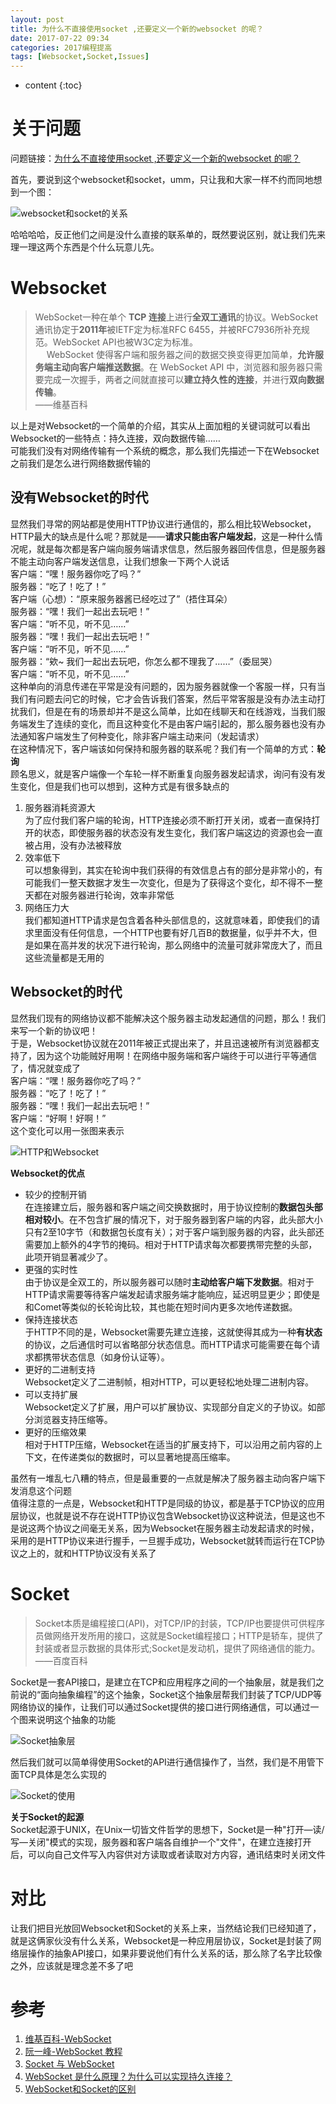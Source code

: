 ```yaml
---
layout: post
title: 为什么不直接使用socket ,还要定义一个新的websocket 的呢？
date: 2017-07-22 09:34
categories: 2017编程提高
tags: [Websocket,Socket,Issues]
---
```


* content
{:toc}

# 关于问题
问题链接：[为什么不直接使用socket ,还要定义一个新的websocket 的呢？](https://github.com/onlyliuxin/coding2017/issues/497)

首先，要说到这个websocket和socket，umm，只让我和大家一样不约而同地想到一个图：

![][1]

哈哈哈哈，反正他们之间是没什么直接的联系单的，既然要说区别，就让我们先来理一理这两个东西是个什么玩意儿先。

# Websocket
> WebSocket一种在单个 **TCP 连接**上进行**全双工通讯**的协议。WebSocket通讯协定于**2011年**被IETF定为标准RFC 6455，并被RFC7936所补充规范。WebSocket API也被W3C定为标准。  
> 　
> WebSocket 使得客户端和服务器之间的数据交换变得更加简单，**允许服务端主动向客户端推送数据**。在 WebSocket API 中，浏览器和服务器只需要完成一次握手，两者之间就直接可以**建立持久性的连接**，并进行**双向数据传输**。
> 　  
> ——维基百科

以上是对Websocket的一个简单的介绍，其实从上面加粗的关键词就可以看出Websocket的一些特点：持久连接，双向数据传输……  
可能我们没有对网络传输有一个系统的概念，那么我们先描述一下在Websocket之前我们是怎么进行网络数据传输的
## 没有Websocket的时代
显然我们寻常的网站都是使用HTTP协议进行通信的，那么相比较Websocket，HTTP最大的缺点是什么呢？那就是——**请求只能由客户端发起**，这是一种什么情况呢，就是每次都是客户端向服务端请求信息，然后服务器回传信息，但是服务器不能主动向客户端发送信息，让我们想象一下两个人说话  
客户端：“嘿！服务器你吃了吗？”  
服务器：“吃了！吃了！”  
客户端（心想）：“原来服务器酱已经吃过了”（捂住耳朵）  
服务器：“嘿！我们一起出去玩吧！”  
客户端：“听不见，听不见……”  
服务器：“嘿！我们一起出去玩吧！”  
客户端：“听不见，听不见……”  
服务器：“欸~ 我们一起出去玩吧，你怎么都不理我了……”（委屈哭）  
客户端：“听不见，听不见……”  
这种单向的消息传递在平常是没有问题的，因为服务器就像一个客服一样，只有当我们有问题去问它的时候，它才会告诉我们答案，然后平常客服是没有办法主动打扰我们，但是在有的场景却并不是这么简单，比如在线聊天和在线游戏，当我们服务端发生了连续的变化，而且这种变化不是由客户端引起的，那么服务器也没有办法通知客户端发生了何种变化，除非客户端主动来问（发起请求）  
在这种情况下，客户端该如何保持和服务器的联系呢？我们有一个简单的方式：**轮询**  
顾名思义，就是客户端像一个车轮一样不断重复向服务器发起请求，询问有没有发生变化，但是我们也可以想到，这种方式是有很多缺点的
1. 服务器消耗资源大  
为了应付我们客户端的轮询，HTTP连接必须不断打开关闭，或者一直保持打开的状态，即使服务器的状态没有发生变化，我们客户端这边的资源也会一直被占用，没有办法被释放
2. 效率低下  
可以想象得到，其实在轮询中我们获得的有效信息占有的部分是非常小的，有可能我们一整天数据才发生一次变化，但是为了获得这个变化，却不得不一整天都在对服务器进行轮询，效率非常低
3. 网络压力大  
我们都知道HTTP请求是包含着各种头部信息的，这就意味着，即使我们的请求里面没有任何信息，一个HTTP也要有好几百B的数据量，似乎并不大，但是如果在高并发的状况下进行轮询，那么网络中的流量可就非常庞大了，而且这些流量都是无用的

## Websocket的时代
显然我们现有的网络协议都不能解决这个服务器主动发起通信的问题，那么！我们来写一个新的协议吧！  
于是，Websocket协议就在2011年被正式提出来了，并且迅速被所有浏览器都支持了，因为这个功能贼好用啊！在网络中服务端和客户端终于可以进行平等通信了，情况就变成了  
客户端：“嘿！服务器你吃了吗？”  
服务器：“吃了！吃了！”  
服务器：“嘿！我们一起出去玩吧！”  
客户端：“好啊！好啊！”  
这个变化可以用一张图来表示

![][2]

**Websocket的优点**
*   较少的控制开销  
在连接建立后，服务器和客户端之间交换数据时，用于协议控制的**数据包头部相对较小**。在不包含扩展的情况下，对于服务器到客户端的内容，此头部大小只有2至10字节（和数据包长度有关）；对于客户端到服务器的内容，此头部还需要加上额外的4字节的掩码。相对于HTTP请求每次都要携带完整的头部，此项开销显著减少了。
*   更强的实时性  
由于协议是全双工的，所以服务器可以随时**主动给客户端下发数据**。相对于HTTP请求需要等待客户端发起请求服务端才能响应，延迟明显更少；即使是和Comet等类似的长轮询比较，其也能在短时间内更多次地传递数据。
*   保持连接状态  
于HTTP不同的是，Websocket需要先建立连接，这就使得其成为一种**有状态**的协议，之后通信时可以省略部分状态信息。而HTTP请求可能需要在每个请求都携带状态信息（如身份认证等）。
*   更好的二进制支持  
Websocket定义了二进制帧，相对HTTP，可以更轻松地处理二进制内容。
*   可以支持扩展  
Websocket定义了扩展，用户可以扩展协议、实现部分自定义的子协议。如部分浏览器支持压缩等。
*   更好的压缩效果  
相对于HTTP压缩，Websocket在适当的扩展支持下，可以沿用之前内容的上下文，在传递类似的数据时，可以显著地提高压缩率。

虽然有一堆乱七八糟的特点，但是最重要的一点就是解决了服务器主动向客户端下发消息这个问题  
值得注意的一点是，Websocket和HTTP是同级的协议，都是基于TCP协议的应用层协议，也就是说不存在说HTTP协议包含Websocket协议这种说法，但是这也不是说这两个协议之间毫无关系，因为Websocket在服务器主动发起请求的时候，采用的是HTTP协议来进行握手，一旦握手成功，Websocket就转而运行在TCP协议之上的，就和HTTP协议没有关系了

# Socket
> Socket本质是编程接口(API)，对TCP/IP的封装，TCP/IP也要提供可供程序员做网络开发所用的接口，这就是Socket编程接口；HTTP是轿车，提供了封装或者显示数据的具体形式;Socket是发动机，提供了网络通信的能力。
> ——百度百科

Socket是一套API接口，是建立在TCP和应用程序之间的一个抽象层，就是我们之前说的“面向抽象编程”的这个抽象，Socket这个抽象层帮我们封装了TCP/UDP等网络协议的操作，让我们可以通过Socket提供的接口进行网络通信，可以通过一个图来说明这个抽象的功能

![][3]

然后我们就可以简单得使用Socket的API进行通信操作了，当然，我们是不用管下面TCP具体是怎么实现的

![][4]

**关于Socket的起源**  
Socket起源于UNIX，在Unix一切皆文件哲学的思想下，Socket是一种"打开—读/写—关闭"模式的实现，服务器和客户端各自维护一个"文件"，在建立连接打开后，可以向自己文件写入内容供对方读取或者读取对方内容，通讯结束时关闭文件

# 对比
让我们把目光放回Websocket和Socket的关系上来，当然结论我们已经知道了，就是这俩家伙没有什么关系，Websocket是一种应用层协议，Socket是封装了网络层操作的抽象API接口，如果非要说他们有什么关系的话，那么除了名字比较像之外，应该就是理念差不多了吧

# 参考
1. [维基百科-WebSocket](https://www.wikiwand.com/zh-hans/WebSocket)
2. [阮一峰-WebSocket 教程](http://www.ruanyifeng.com/blog/2017/05/websocket.html)
3. [Socket 与 WebSocket](http://blog.zengrong.net/post/2199.html)
4. [WebSocket 是什么原理？为什么可以实现持久连接？](https://www.zhihu.com/question/20215561)
5. [WebSocket和Socket的区别](http://www.jianshu.com/p/59b5594ffbb0)


  [1]: https://www.github.com/lanyuanxiaoyao/GitGallery/raw/master/2017/7/22/%E4%B8%BA%E4%BB%80%E4%B9%88%E4%B8%8D%E7%9B%B4%E6%8E%A5%E4%BD%BF%E7%94%A8socket%20,%E8%BF%98%E8%A6%81%E5%AE%9A%E4%B9%89%E4%B8%80%E4%B8%AA%E6%96%B0%E7%9A%84websocket%20%E7%9A%84%E5%91%A2%EF%BC%9F/1966024-28aa9e546a7c7528.jpg "websocket和socket的关系"
  [2]: https://www.github.com/lanyuanxiaoyao/GitGallery/raw/master/2017/7/22/%E4%B8%BA%E4%BB%80%E4%B9%88%E4%B8%8D%E7%9B%B4%E6%8E%A5%E4%BD%BF%E7%94%A8socket%20,%E8%BF%98%E8%A6%81%E5%AE%9A%E4%B9%89%E4%B8%80%E4%B8%AA%E6%96%B0%E7%9A%84websocket%20%E7%9A%84%E5%91%A2%EF%BC%9F/bg2017051502.png "HTTP和Websocket"
  [3]: https://www.github.com/lanyuanxiaoyao/GitGallery/raw/master/2017/7/22/%E4%B8%BA%E4%BB%80%E4%B9%88%E4%B8%8D%E7%9B%B4%E6%8E%A5%E4%BD%BF%E7%94%A8socket%20,%E8%BF%98%E8%A6%81%E5%AE%9A%E4%B9%89%E4%B8%80%E4%B8%AA%E6%96%B0%E7%9A%84websocket%20%E7%9A%84%E5%91%A2%EF%BC%9F/05225723-2ffa89aad91f46099afa530ef8660b20.jpg "Socket抽象层"
  [4]: https://www.github.com/lanyuanxiaoyao/GitGallery/raw/master/2017/7/22/%E4%B8%BA%E4%BB%80%E4%B9%88%E4%B8%8D%E7%9B%B4%E6%8E%A5%E4%BD%BF%E7%94%A8socket%20,%E8%BF%98%E8%A6%81%E5%AE%9A%E4%B9%89%E4%B8%80%E4%B8%AA%E6%96%B0%E7%9A%84websocket%20%E7%9A%84%E5%91%A2%EF%BC%9F/05232335-fb19fc7527e944d4845ef40831da4ec2.png "Socket的使用"